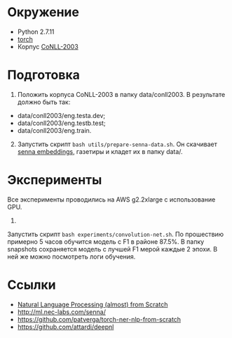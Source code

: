 # Окружение

* Python 2.7.11
* [torch](http://torch.ch/docs/getting-started.html)
* Корпус [CoNLL-2003](http://www.cnts.ua.ac.be/conll2003/ner/)

# Подготовка

1. Положить корпуса CoNLL-2003 в папку data/conll2003.
В результате должно быть так:
  - data/conll2003/eng.testa.dev;
  - data/conll2003/eng.testb.test;
  - data/conll2003/eng.train.
2. Запустить скрипт `bash utils/prepare-senna-data.sh`. Он скачивает [senna embeddings](http://ml.nec-labs.com/senna/download.html),
газетиры и кладет их в папку data/.

# Эксперименты

Все эксперименты проводились на AWS g2.2xlarge с использование GPU.

1.
  Запустить скрипт `bash experiments/convolution-net.sh`. По прошествию примерно 5 часов
  обучится модель с F1 в районе 87.5%.
  В папку snapshots сохраняется модель с лучшей F1 мерой каждые 2 эпохи.
  В ней же можно посмотреть логи обучения.

# Ссылки

- [Natural Language Processing (almost) from Scratch](https://arxiv.org/abs/1103.0398)
- http://ml.nec-labs.com/senna/
- https://github.com/patverga/torch-ner-nlp-from-scratch
- https://github.com/attardi/deepnl
